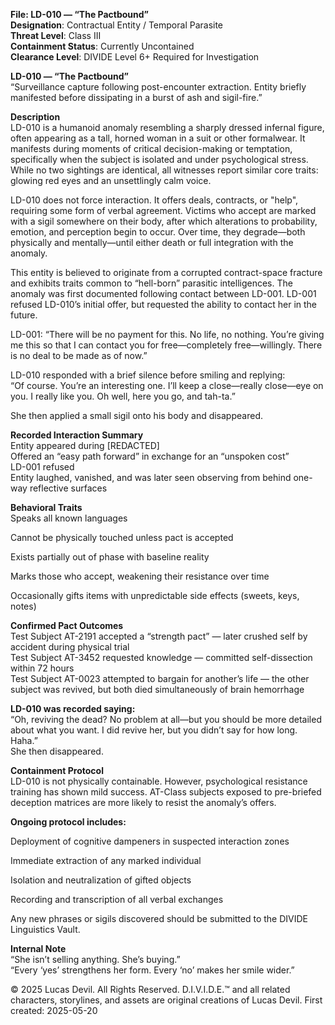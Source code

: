 **File: LD-010 — “The Pactbound”**   
**Designation**: Contractual Entity / Temporal Parasite   
**Threat Level**: Class III   
**Containment Status**: Currently Uncontained   
**Clearance Level**: DIVIDE Level 6+ Required for Investigation   

**LD-010 — “The Pactbound”**   
“Surveillance capture following post-encounter extraction. Entity briefly manifested before dissipating in a burst of ash and sigil-fire.”   

**Description**   
LD-010 is a humanoid anomaly resembling a sharply dressed infernal figure, often appearing as a tall, horned woman in a suit or other formalwear. It manifests during moments of critical decision-making or temptation, specifically when the subject is isolated and under psychological stress. While no two sightings are identical, all witnesses report similar core traits: glowing red eyes and an unsettlingly calm voice.   

LD-010 does not force interaction. It offers deals, contracts, or "help", requiring some form of verbal agreement. Victims who accept are marked with a sigil somewhere on their body, after which alterations to probability, emotion, and perception begin to occur. Over time, they degrade—both physically and mentally—until either death or full integration with the anomaly.   

This entity is believed to originate from a corrupted contract-space fracture and exhibits traits common to “hell-born” parasitic intelligences. The anomaly was first documented following contact between LD-001. LD-001 refused LD-010’s initial offer, but requested the ability to contact her in the future.   

LD-001: “There will be no payment for this. No life, no nothing. You’re giving me this so that I can contact you for free—completely free—willingly. There is no deal to be made as of now.”   

LD-010 responded with a brief silence before smiling and replying:   
“Of course. You’re an interesting one. I’ll keep a close—really close—eye on you. I really like you. Oh well, here you go, and tah-ta.”   

She then applied a small sigil onto his body and disappeared.  

**Recorded Interaction Summary**  
 Entity appeared during [REDACTED]   
 Offered an “easy path forward” in exchange for an “unspoken cost”   
 LD-001 refused   
 Entity laughed, vanished, and was later seen observing from behind one-way reflective surfaces   
 
**Behavioral Traits**   
Speaks all known languages   

Cannot be physically touched unless pact is accepted    

Exists partially out of phase with baseline reality    

Marks those who accept, weakening their resistance over time   

Occasionally gifts items with unpredictable side effects (sweets, keys, notes)   

**Confirmed Pact Outcomes**   
 Test Subject AT-2191 accepted a “strength pact” — later crushed self by accident during physical trial   
 Test Subject AT-3452 requested knowledge — committed self-dissection within 72 hours   
 Test Subject AT-0023 attempted to bargain for another’s life — the other subject was revived, but both died simultaneously of brain hemorrhage   

**LD-010 was recorded saying:**   
“Oh, reviving the dead? No problem at all—but you should be more detailed about what you want. I did revive her, but you didn’t say for how long. Haha.”   
She then disappeared.   

**Containment Protocol**   
LD-010 is not physically containable. However, psychological resistance training has shown mild success. AT-Class subjects exposed to pre-briefed deception matrices are more likely to resist the anomaly’s offers.   

**Ongoing protocol includes:**   

Deployment of cognitive dampeners in suspected interaction zones   

Immediate extraction of any marked individual   

Isolation and neutralization of gifted objects   

Recording and transcription of all verbal exchanges   

Any new phrases or sigils discovered should be submitted to the DIVIDE Linguistics Vault.   

**Internal Note**   
“She isn’t selling anything. She’s buying.”   
“Every ‘yes’ strengthens her form. Every ‘no’ makes her smile wider.”   

© 2025 Lucas Devil. All Rights Reserved.
D.I.V.I.D.E.™ and all related characters, storylines, and assets are original creations of Lucas Devil.
First created: 2025-05-20
